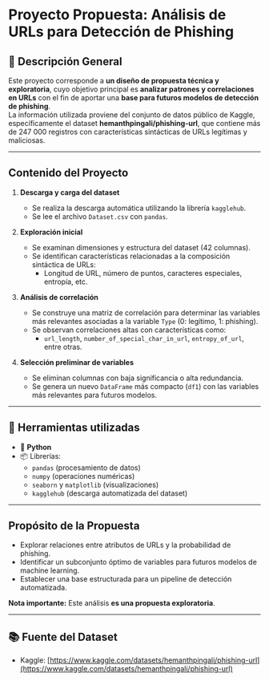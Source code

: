 # Proyecto Propuesta: Análisis de URLs para Detección de Phishing  

## 📝 Descripción General  
Este proyecto corresponde a **un diseño de propuesta técnica y exploratoria**, cuyo objetivo principal es **analizar patrones y correlaciones en URLs** con el fin de aportar una **base para futuros modelos de detección de phishing**.  
La información utilizada proviene del conjunto de datos público de Kaggle, específicamente el dataset **hemanthpingali/phishing-url**, que contiene más de 247 000 registros con características sintácticas de URLs legítimas y maliciosas.  


---

## Contenido del Proyecto  

1. **Descarga y carga del dataset**  
   - Se realiza la descarga automática utilizando la librería `kagglehub`.  
   - Se lee el archivo `Dataset.csv` con `pandas`.

2. **Exploración inicial**  
   - Se examinan dimensiones y estructura del dataset (42 columnas).  
   - Se identifican características relacionadas a la composición sintáctica de URLs:  
     - Longitud de URL, número de puntos, caracteres especiales, entropía, etc.  

3. **Análisis de correlación**  
   - Se construye una matriz de correlación para determinar las variables más relevantes asociadas a la variable `Type` (0: legítimo, 1: phishing).  
   - Se observan correlaciones altas con características como:
     - `url_length`, `number_of_special_char_in_url`, `entropy_of_url`, entre otras.

4. **Selección preliminar de variables**  
   - Se eliminan columnas con baja significancia o alta redundancia.  
   - Se genera un nuevo `DataFrame` más compacto (`df1`) con las variables más relevantes para futuros modelos.

---

## 🧰 Herramientas utilizadas  

- 🐍 **Python**  
- 📦 Librerías:  
  - `pandas` (procesamiento de datos)  
  - `numpy` (operaciones numéricas)  
  - `seaborn` y `matplotlib` (visualizaciones)  
  - `kagglehub` (descarga automatizada del dataset)

---

## Propósito de la Propuesta  
- Explorar relaciones entre atributos de URLs y la probabilidad de phishing.  
- Identificar un subconjunto óptimo de variables para futuros modelos de machine learning.  
- Establecer una base estructurada para un pipeline de detección automatizada.  

 **Nota importante:** Este análisis **es una propuesta exploratoria**. 


---

## 📚 Fuente del Dataset  
- Kaggle: [https://www.kaggle.com/datasets/hemanthpingali/phishing-url](https://www.kaggle.com/datasets/hemanthpingali/phishing-url)
